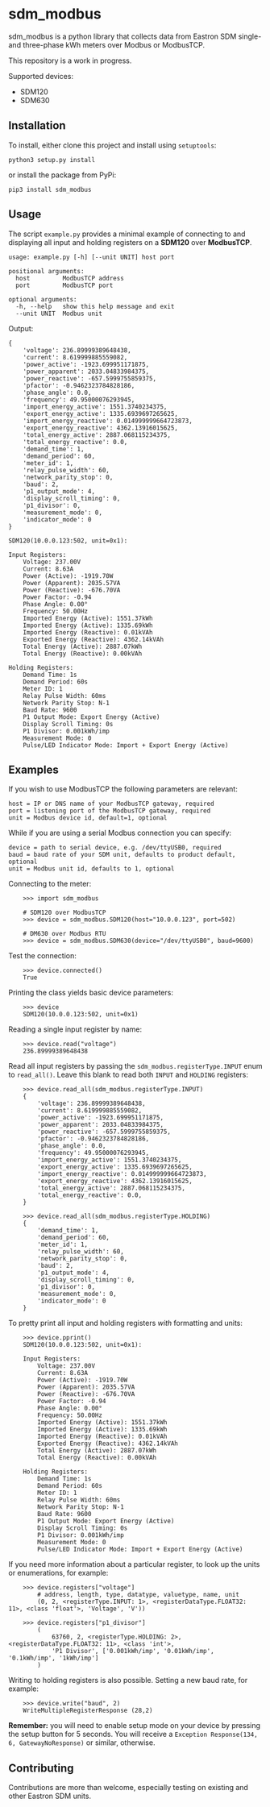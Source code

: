 # sdm_modbus

sdm_modbus is a python library that collects data from Eastron SDM single- and three-phase kWh meters over Modbus or ModbusTCP.

This repository is a work in progress.

Supported devices:
* SDM120
* SDM630

## Installation

To install, either clone this project and install using `setuptools`:

```python3 setup.py install```

or install the package from PyPi:

```pip3 install sdm_modbus```

## Usage

The script `example.py` provides a minimal example of connecting to and displaying all input and holding registers on a **SDM120** over **ModbusTCP**.

```
usage: example.py [-h] [--unit UNIT] host port

positional arguments:
  host         ModbusTCP address
  port         ModbusTCP port

optional arguments:
  -h, --help   show this help message and exit
  --unit UNIT  Modbus unit
```

Output:

```
{
    'voltage': 236.89999389648438,
    'current': 8.619999885559082,
    'power_active': -1923.699951171875,
    'power_apparent': 2033.04833984375,
    'power_reactive': -657.5999755859375,
    'pfactor': -0.9462323784828186,
    'phase_angle': 0.0,
    'frequency': 49.95000076293945,
    'import_energy_active': 1551.3740234375,
    'export_energy_active': 1335.6939697265625,
    'import_energy_reactive': 0.014999999664723873,
    'export_energy_reactive': 4362.13916015625,
    'total_energy_active': 2887.068115234375,
    'total_energy_reactive': 0.0,
    'demand_time': 1,
    'demand_period': 60,
    'meter_id': 1,
    'relay_pulse_width': 60,
    'network_parity_stop': 0,
    'baud': 2,
    'p1_output_mode': 4,
    'display_scroll_timing': 0,
    'p1_divisor': 0,
    'measurement_mode': 0,
    'indicator_mode': 0
}

SDM120(10.0.0.123:502, unit=0x1):

Input Registers:
    Voltage: 237.00V
    Current: 8.63A
    Power (Active): -1919.70W
    Power (Apparent): 2035.57VA
    Power (Reactive): -676.70VA
    Power Factor: -0.94
    Phase Angle: 0.00°
    Frequency: 50.00Hz
    Imported Energy (Active): 1551.37kWh
    Imported Energy (Active): 1335.69kWh
    Imported Energy (Reactive): 0.01kVAh
    Exported Energy (Reactive): 4362.14kVAh
    Total Energy (Active): 2887.07kWh
    Total Energy (Reactive): 0.00kVAh

Holding Registers:
    Demand Time: 1s
    Demand Period: 60s
    Meter ID: 1
    Relay Pulse Width: 60ms
    Network Parity Stop: N-1
    Baud Rate: 9600
    P1 Output Mode: Export Energy (Active)
    Display Scroll Timing: 0s
    P1 Divisor: 0.001kWh/imp
    Measurement Mode: 0
    Pulse/LED Indicator Mode: Import + Export Energy (Active)
```

## Examples

If you wish to use ModbusTCP the following parameters are relevant:

`host = IP or DNS name of your ModbusTCP gateway, required`  
`port = listening port of the ModbusTCP gateway, required`  
`unit = Modbus device id, default=1, optional`

While if you are using a serial Modbus connection you can specify:

`device = path to serial device, e.g. /dev/ttyUSB0, required`  
`baud = baud rate of your SDM unit, defaults to product default, optional`  
`unit = Modbus unit id, defaults to 1, optional`

Connecting to the meter:

```
    >>> import sdm_modbus

    # SDM120 over ModbusTCP
    >>> device = sdm_modbus.SDM120(host="10.0.0.123", port=502)
    
    # DM630 over Modbus RTU
    >>> device = sdm_modbus.SDM630(device="/dev/ttyUSB0", baud=9600)
```

Test the connection:

```
    >>> device.connected()
    True
```

Printing the class yields basic device parameters:

```
    >>> device
    SDM120(10.0.0.123:502, unit=0x1)
```

Reading a single input register by name:

```
    >>> device.read("voltage")
    236.89999389648438
```

Read all input registers by passing the `sdm_modbus.registerType.INPUT` enum to `read_all()`. Leave this blank to read both `INPUT` and `HOLDING` registers:

```
    >>> device.read_all(sdm_modbus.registerType.INPUT)
    {
        'voltage': 236.89999389648438,
        'current': 8.619999885559082,
        'power_active': -1923.699951171875,
        'power_apparent': 2033.04833984375,
        'power_reactive': -657.5999755859375,
        'pfactor': -0.9462323784828186,
        'phase_angle': 0.0,
        'frequency': 49.95000076293945,
        'import_energy_active': 1551.3740234375,
        'export_energy_active': 1335.6939697265625,
        'import_energy_reactive': 0.014999999664723873,
        'export_energy_reactive': 4362.13916015625,
        'total_energy_active': 2887.068115234375,
        'total_energy_reactive': 0.0,
    }

    >>> device.read_all(sdm_modbus.registerType.HOLDING)
    {
        'demand_time': 1,
        'demand_period': 60,
        'meter_id': 1,
        'relay_pulse_width': 60,
        'network_parity_stop': 0,
        'baud': 2,
        'p1_output_mode': 4,
        'display_scroll_timing': 0,
        'p1_divisor': 0,
        'measurement_mode': 0,
        'indicator_mode': 0
    }
```

To pretty print all input and holding registers *with* formatting and units:

```
    >>> device.pprint()
    SDM120(10.0.0.123:502, unit=0x1):

    Input Registers:
        Voltage: 237.00V
        Current: 8.63A
        Power (Active): -1919.70W
        Power (Apparent): 2035.57VA
        Power (Reactive): -676.70VA
        Power Factor: -0.94
        Phase Angle: 0.00°
        Frequency: 50.00Hz
        Imported Energy (Active): 1551.37kWh
        Imported Energy (Active): 1335.69kWh
        Imported Energy (Reactive): 0.01kVAh
        Exported Energy (Reactive): 4362.14kVAh
        Total Energy (Active): 2887.07kWh
        Total Energy (Reactive): 0.00kVAh

    Holding Registers:
        Demand Time: 1s
        Demand Period: 60s
        Meter ID: 1
        Relay Pulse Width: 60ms
        Network Parity Stop: N-1
        Baud Rate: 9600
        P1 Output Mode: Export Energy (Active)
        Display Scroll Timing: 0s
        P1 Divisor: 0.001kWh/imp
        Measurement Mode: 0
        Pulse/LED Indicator Mode: Import + Export Energy (Active)
```

If you need more information about a particular register, to look up the units or enumerations, for example:

```
    >>> device.registers["voltage"]
        # address, length, type, datatype, valuetype, name, unit
        (0, 2, <registerType.INPUT: 1>, <registerDataType.FLOAT32: 11>, <class 'float'>, 'Voltage', 'V'))

    >>> device.registers["p1_divisor"]
        (
            63760, 2, <registerType.HOLDING: 2>, <registerDataType.FLOAT32: 11>, <class 'int'>, 
            'P1 Divisor', ['0.001kWh/imp', '0.01kWh/imp', '0.1kWh/imp', '1kWh/imp']
        )
```

Writing to holding registers is also possible. Setting a new baud rate, for example:

```
    >>> device.write("baud", 2)
    WriteMultipleRegisterResponse (28,2)
```

**Remember:** you will need to enable setup mode on your device by pressing the setup button for 5 seconds. You will receive a `Exception Response(134, 6, GatewayNoResponse)` or similar, otherwise.

## Contributing

Contributions are more than welcome, especially testing on existing and other Eastron SDM units.